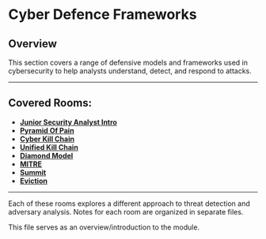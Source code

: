 # Cyber Defence Frameworks

## Overview

This section covers a range of defensive models and frameworks used in cybersecurity to help analysts understand, detect, and respond to attacks.

---

## Covered Rooms:

- [**Junior Security Analyst Intro**](M01_Cyber_Defence_Frameworks/01_Junior_Security_Analyst_Intro.md)
- [**Pyramid Of Pain**](M01_Cyber_Defence_Frameworks/02_Pyramid_Of_Pain.md)
- [**Cyber Kill Chain**](M01_Cyber_Defence_Frameworks/03_Cyber_Kill_Chain.md)
- [**Unified Kill Chain**](M01_Cyber_Defence_Frameworks/04_Unified_Kill_Chain.md)
- [**Diamond Model**](M01_Cyber_Defence_Frameworks/05_Diamond_Model.md)
- [**MITRE**](M01_Cyber_Defence_Frameworks/06_MITRE.md)
- [**Summit**](M01_Cyber_Defence_Frameworks/07_Summit.md)
- [**Eviction**](M01_Cyber_Defence_Frameworks/08_Eviction.md)


---

Each of these rooms explores a different approach to threat detection and adversary analysis. Notes for each room are organized in separate files.

This file serves as an overview/introduction to the module.
